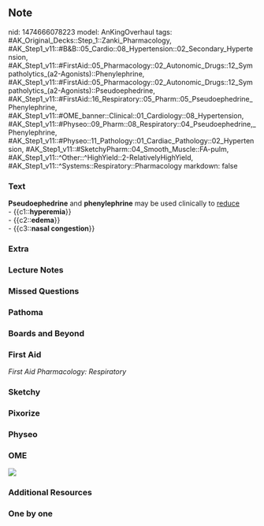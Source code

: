 ## Note
nid: 1474666078223
model: AnKingOverhaul
tags: #AK_Original_Decks::Step_1::Zanki_Pharmacology, #AK_Step1_v11::#B&B::05_Cardio::08_Hypertension::02_Secondary_Hypertension, #AK_Step1_v11::#FirstAid::05_Pharmacology::02_Autonomic_Drugs::12_Sympatholytics_(a2-Agonists)::Phenylephrine, #AK_Step1_v11::#FirstAid::05_Pharmacology::02_Autonomic_Drugs::12_Sympatholytics_(a2-Agonists)::Pseudoephedrine, #AK_Step1_v11::#FirstAid::16_Respiratory::05_Pharm::05_Pseudoephedrine_Phenylephrine, #AK_Step1_v11::#OME_banner::Clinical::01_Cardiology::08_Hypertension, #AK_Step1_v11::#Physeo::09_Pharm::08_Respiratory::04_Pseudoephedrine,_Phenylephrine, #AK_Step1_v11::#Physeo::11_Pathology::01_Cardiac_Pathology::02_Hypertension, #AK_Step1_v11::#SketchyPharm::04_Smooth_Muscle::FA-pulm, #AK_Step1_v11::^Other::^HighYield::2-RelativelyHighYield, #AK_Step1_v11::^Systems::Respiratory::Pharmacology
markdown: false

### Text
<div>
  <b>Pseudoephedrine</b> and <b>phenylephrine</b> may be used
  clinically to <u>reduce</u>
</div>
<div>
  - {{c1::<b>hyperemia</b>}}
</div>
<div>
  - {{c2::<b>edema</b>}}
</div>
<div>
  - {{c3::<b>nasal congestion</b>}}
</div>

### Extra


### Lecture Notes


### Missed Questions


### Pathoma


### Boards and Beyond


### First Aid
<div>
  <i>First Aid Pharmacology: Respiratory</i>
</div>

### Sketchy


### Pixorize


### Physeo


### OME
<div class="ome-widget">
  <a href=
  "https://onlinemeded.org/spa/cardiology/hypertension/acquire?ref=anki">
  <img src="_OME_AnkiFlashcards_Lesson_2.png"></a>
</div>

### Additional Resources


### One by one

